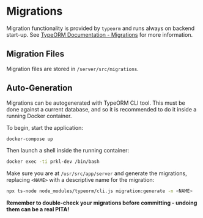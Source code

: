 # Migrations

Migration functionality is provided by `typeorm` and runs always on backend start-up. See [TypeORM Documentation - Migrations](https://typeorm.io/#/migrations) for more information.

## Migration Files

Migration files are stored in `/server/src/migrations`.

## Auto-Generation

Migrations can be autogenerated with TypeORM CLI tool. This must be done against a current database, and so it is recommended to do it inside a running Docker container.

To begin, start the application:

```bash
docker-compose up
```

Then launch a shell inside the running container:

```bash
docker exec -ti prkl-dev /bin/bash
```

Make sure you are at `/usr/src/app/server` and generate the migrations, replacing `<NAME>` with a descriptive name for the migration:

```bash
npx ts-node node_modules/typeorm/cli.js migration:generate -n <NAME>
```

**Remember to double-check your migrations before committing - undoing them can be a real PITA!**
